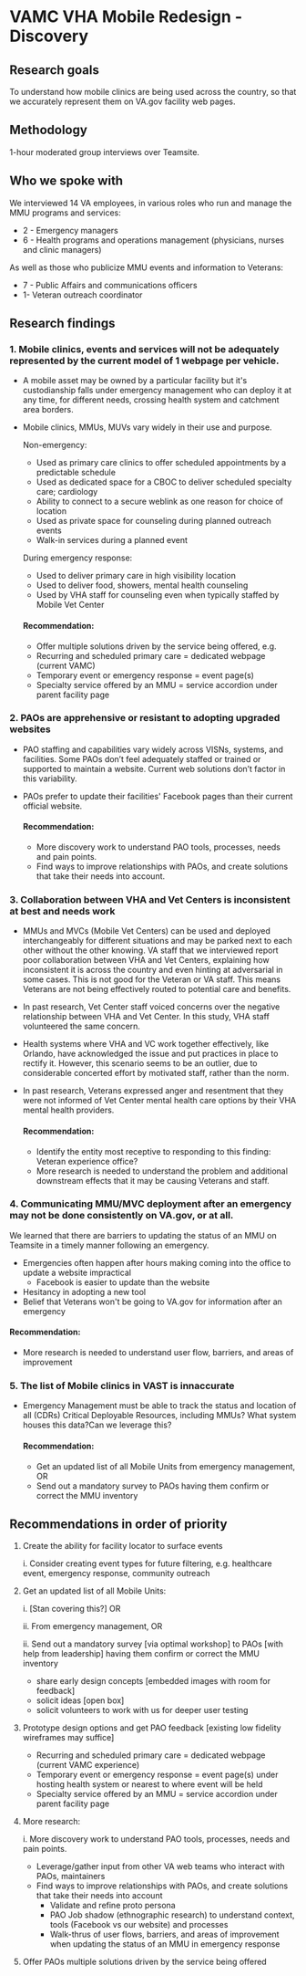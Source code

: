 # VAMC VHA Mobile Redesign - Discovery

## Research goals

To understand how mobile clinics are being used across the country, so that we accurately represent them on VA.gov facility web pages.

## Methodology

1-hour moderated group interviews over Teamsite. 

## Who we spoke with

We interviewed 14 VA employees, in various roles who run and manage the MMU programs and services:
 - 2 - Emergency managers
 - 6 - Health programs and operations management 
(physicians, nurses and clinic managers)

As well as those who publicize MMU events and information to Veterans:
 - 7 - Public Affairs and communications officers
 - 1- Veteran outreach coordinator


## Research findings

### 1. Mobile clinics, events and services will not be adequately represented by the current model of 1 webpage per vehicle. 


- A mobile asset may be owned by a particular facility but it's custodianship falls under emergency management who can deploy it at any time, for different needs, crossing health system and catchment area borders. 
- Mobile clinics, MMUs, MUVs vary widely in their use and purpose.

    Non-emergency:
    - Used as primary care clinics to offer scheduled appointments by a predictable schedule
    - Used as dedicated space for a CBOC to deliver scheduled specialty care; cardiology
    - Ability to connect to a secure weblink as one reason for choice of location
    - Used as private space for counseling during planned outreach events
    - Walk-in services during a planned event

    During emergency response:
    - Used to deliver primary care in high visibility location 
    - Used to deliver food, showers, mental health counseling
    - Used by VHA staff for counseling even when typically staffed by Mobile Vet Center


   #### Recommendation: 

   - Offer multiple solutions driven by the service being offered, e.g.
    -  Recurring and scheduled primary care = dedicated webpage (current VAMC)
    -  Temporary event or emergency response = event page(s)
    -  Specialty service offered by an MMU = service accordion under parent facility page

### 2. PAOs are apprehensive or resistant to adopting upgraded websites

- PAO staffing and capabilities vary widely across VISNs, systems, and facilities. Some PAOs don’t feel adequately staffed or trained or supported to maintain a website. Current web solutions don’t factor in this variability. 
- PAOs prefer to update their facilities' Facebook pages than their current official website.

   #### Recommendation: 

   - More discovery work to understand PAO tools, processes, needs and pain points. 
   - Find ways to improve relationships with PAOs, and create solutions that take their needs into account.

### 3. Collaboration between VHA and Vet Centers is inconsistent at best and needs work

- MMUs and MVCs (Mobile Vet Centers) can be used and deployed interchangeably for different situations and may be parked next to each other without the other knowing. VA staff that we interviewed report poor collaboration between VHA and Vet Centers, explaining how inconsistent it is across the country and even hinting at adversarial in some cases. This is not good for the Veteran or VA staff. This means Veterans are not being effectively routed to potential care and benefits.
- In past research, Vet Center staff voiced concerns over the negative relationship between VHA and Vet Center. In this study, VHA staff volunteered the same concern.
- Health systems where VHA and VC work together effectively, like Orlando, have acknowledged the issue and put practices in place to rectify it. However, this scenario seems to be an outlier, due to considerable concerted effort by motivated staff, rather than the norm.
- In past research, Veterans expressed anger and resentment that they were not informed of Vet Center mental health care options by their VHA mental health providers.

   #### Recommendation: 

   - Identify the entity most receptive to responding to this finding: Veteran experience office?
   - More research is needed to understand the problem and additional downstream effects that it may be causing Veterans and staff.

### 4. Communicating MMU/MVC deployment after an emergency may not be done consistently on VA.gov, or at all.

 We learned that there are barriers to updating the status of an MMU on Teamsite in a timely manner following an emergency.
   - Emergencies often happen after hours making coming into the office to update a website impractical 
      - Facebook is easier to update than the website
   - Hesitancy in adopting a new tool
   - Belief that Veterans won't be going to VA.gov for information after an emergency

 
 #### Recommendation: 

   - More research is needed to understand user flow, barriers, and areas of improvement 

### 5. The list of Mobile clinics in VAST is innaccurate

- Emergency Management must be able to track the status and location of all (CDRs) Critical Deployable Resources, including MMUs? What system houses this data?Can we leverage this? 


   #### Recommendation: 

   - Get an updated list of all Mobile Units from emergency management, OR
   - Send out a mandatory survey to PAOs having them confirm or correct the MMU inventory

## Recommendations in order of priority

1. Create the ability for facility locator to surface events
 
   i. Consider creating event types for future filtering, e.g. healthcare event, emergency response, community outreach

2. Get an updated list of all Mobile Units:

   i. [Stan covering this?] OR
   
   ii. From emergency management, OR
   
   ii. Send out a mandatory survey [via optimal workshop] to PAOs [with help from leadership] having them confirm or correct the MMU inventory 
      - share early design concepts [embedded images with room for feedback]
      - solicit ideas [open box]
      - solicit volunteers to work with us for deeper user testing

3. Prototype design options and get PAO feedback [existing low fidelity wireframes may suffice]
    -  Recurring and scheduled primary care = dedicated webpage (current VAMC experience)
    -  Temporary event or emergency response = event page(s) under hosting health system or nearest to where event will be held
    -  Specialty service offered by an MMU = service accordion under parent facility page

4. More research: 
  
   i. More discovery work to understand PAO tools, processes, needs and pain points. 
   
   - Leverage/gather input from other VA web teams who interact with PAOs, maintainers
   - Find ways to improve relationships with PAOs, and create solutions that take their needs into account 
     - Validate and refine proto persona
     - PAO Job shadow (ethnographic research) to understand context, tools (Facebook vs our website) and processes
     - Walk-thrus of user flows, barriers, and areas of improvement when updating the status of an MMU in emergency response

5. Offer PAOs multiple solutions driven by the service being offered 

